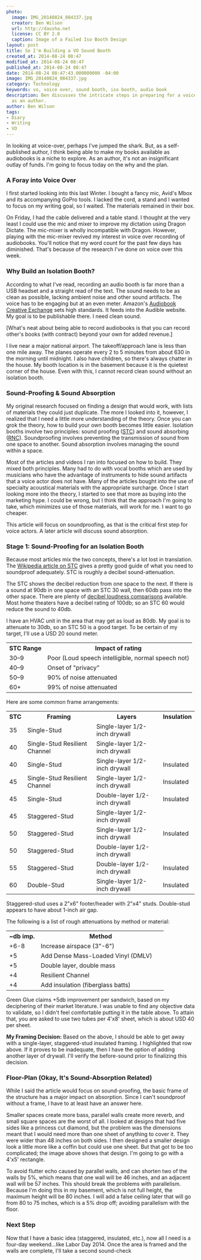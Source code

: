 ```yaml
---
photo:
  image: IMG_20140824_084337.jpg
  creator: Ben Wilson
  url: http://dausha.net
  license: CC BY 2.0
  caption: Image of a Failed Iso Booth Design
layout: post
title: So I'm Building a VO Sound Booth
created_at: 2014-08-24 08:47
modified_at: 2014-08-24 08:47
published_at: 2014-08-24 08:47
date: 2014-08-24 08:47:43.000000000 -04:00
image: IMG_20140824_084337.jpg
category: Technology
keywords: vo, voice over, sound booth, iso booth, audio book
description: Ben discusses the intricate steps in preparing for a voice-over career
  as an author.
author: Ben Wilson
tags:
- Diary
- Writing
- VO
---
```

In looking at voice-over, perhaps I've jumped the shark. But, as a self-published author, I think being able to make my books available as audiobooks is a niche to explore. As an author, it's not an insignificant outlay of funds. I'm going to focus today on the why and the plan.

<!-- more -->
### A Foray into Voice Over

I first started looking into this last Winter. I bought a fancy mic, Avid's Mbox and its accompanying GoPro tools. I lacked the cord, a stand and I wanted to focus on my writing goal, so I waited. The materials remained in their box.

On Friday, I had the cable delivered and a table stand. I thought at the very least I could use the mic and mixer to improve my dictation using Dragon Dictate. The mic-mixer is wholly incompatible with Dragon. However, playing with the mic-mixer revived my interest in voice over recording of audiobooks. You'll notice that my word count for the past few days has diminished. That's because of the research I've done on voice over this week.

### Why Build an Isolation Booth?

According to what I've read, recording an audio booth is far more than a USB headset and a straight read of the text. The sound needs to be as clean as possible, lacking ambient noise and other sound artifacts. The voice has to be engaging but at an even meter. Amazon's [Audiobook Creative Exchange](http://www.acx.com/) sets high standards. It feeds into the Audible website. My goal is to be publishable there. I need clean sound.

[What's neat about being able to record audiobooks is that you can record other's books (with contract) beyond your own for added revenue.]

I live near a major national airport. The takeoff/approach lane is less than one mile away. The planes operate every 2 to 5 minutes from about 630 in the morning until midnight. I also have children, so there's always chatter in the house. My booth location is in the basement because it is the quietest corner of the house. Even with this, I cannot record clean sound without an isolation booth.

### Sound-Proofing & Sound Absorption

My original research focused on finding a design that would work, with lists of materials they could just duplicate. The more I looked into it, however, I realized that I need a little more understanding of the theory. Once you can grok the theory, how to build your own booth becomes little easier. Isolation booths involve two principles: sound proofing ([STC](http://en.wikipedia.org/wiki/Sound_transmission_class)) and sound absorbing ([RNC](http://en.wikipedia.org/wiki/Noise_reduction_coefficient)). Soundproofing involves preventing the transmission of sound from one space to another. Sound absorption involves managing the sound within a space.

Most of the articles and videos I ran into focused on how to build. They mixed both principles. Many had to do with vocal booths which are used by musicians who have the advantage of instruments to hide sound artifacts that a voice actor does not have. Many of the articles bought into the use of specialty acoustical materials with the appropriate surcharge. Once I start looking more into the theory, I started to see that more as buying into the marketing hype. I could be wrong, but I think that the approach I'm going to take, which minimizes use of those materials, will work for me. I want to go cheaper. 

This article will focus on soundproofing, as that is the critical first step for voice actors. A later article will discuss sound absorption.

### Stage 1: Sound-Proofing for an Isolation Booth

Because most articles mix the two concepts, there's a lot lost in translation. The [Wikipedia article on STC](http://en.wikipedia.org/wiki/Sound_transmission_class) gives a pretty good guide of what you need to soundproof adequately. STC is roughly a decibel sound-attenuation.

The STC shows the decibel reduction from one space to the next. If there is a sound at 90db in one space with an STC 30 wall, then 60db pass into the other space. There are plenty of [decibel loudness comparisons](http://www.gcaudio.com/resources/howtos/loudness.html) available. Most home theaters have a decibel rating of 100db; so an STC 60 would reduce the sound to 40db.

I have an HVAC unit in the area that may get as loud as 80db. My goal is to attenuate to 30db, so an STC 50 is a good target. To be certain of my target, I'll use a USD 20 sound meter.

<table class='table'>
	<tr><th>STC Range</th><th>Impact of rating</th></tr>
	<tr><td>30&ndash;9</td><td>Poor (Loud speech intelligible, normal speech not)</td></tr>
	<tr><td>40&ndash;9</td><td>Onset of "privacy"</td></tr>
	<tr><td>50&ndash;9</td><td>90% of noise attenuated</td></tr>
	<tr><td>60+</td><td>99% of noise attenuated</td></tr>
</table>

Here are some common frame arrangements:

<table class='table'>
  <tr><th>STC</th><th>Framing</th><th>Layers</th><th>Insulation</th></tr>
  <tr><td>35</td><td>Single-Stud</td><td>Single-layer 1/2-inch drywall</td><td></td></tr>
  <tr><td>40</td><td>Single-Stud Resilient Channel</td><td>Single-layer 1/2-inch drywall</td><td></td></tr>
  <tr><td>40</td><td>Single-Stud</td><td>Single-layer 1/2-inch drywall</td><td>Insulated</td></tr>
  <tr><td>45</td><td>Single-Stud Resilient Channel</td><td>Single-layer 1/2-inch drywall</td><td>Insulated</td></tr>
  <tr><td>45</td><td>Single-Stud</td><td>Double-layer 1/2-inch drywall</td><td>Insulated</td></tr>
  <tr><td>45</td><td>Staggered-Stud</td><td>Single-layer 1/2-inch drywall</td><td></td></tr>
  <tr  class="success"><td>50</td><td>Staggered-Stud</td><td>Single-layer 1/2-inch drywall</td><td>Insulated</td></tr>
  <tr><td>50</td><td>Staggered-Stud</td><td>Double-layer 1/2-inch drywall</td><td></td></tr>
  <tr><td>55</td><td>Staggered-Stud</td><td>Double-layer 1/2-inch drywall</td><td>Insulated</td></tr>
  <tr><td>60</td><td>Double-Stud</td><td>Single-layer 1/2-inch drywall</td><td>Insulated</td></tr>
</table>

Staggered-stud uses a 2"x6" footer/header with 2"x4" studs. Double-stud appears to have about 1-inch air gap. 

The following is a list of rough attenuations by method or material:

<table class='table'>
	<tr><th width='20%'>~db imp.</th><th>Method</th></tr>
	<tr><td>+6-8</td><td>Increase airspace (3"-6")</td></tr>
	<tr><td>+5</td><td>Add Dense Mass-Loaded Vinyl (DMLV)</td></tr>
	<tr><td>+5</td><td>Double layer, double mass</td></tr>
	<tr><td>+4</td><td>Resilient Channel</td></tr>
	<tr><td>+4</td><td>Add insulation (fiberglass batts)</td></tr>
</table>

Green Glue claims +5db improvement per sandwich, based on my deciphering of their market literature. I was unable to find any objective data to validate, so I didn't feel comfortable putting it in the table above. To attain that, you are asked to use two tubes per 4'x8' sheet, which is about USD 40 per sheet.

**My Framing Decision:** Based on the above, I should be able to get away with a single-layer, staggered-stud insulated framing. I highlighted that row above. If it proves to be inadequate, then I have the option of adding another layer of drywall. I'll verify the before-sound prior to finalizing this decision.

### Floor-Plan (Okay, It's Sound-Absorption Related)

While I said the article would focus on sound-proofing, the basic frame of the structure has a major impact on absorption. Since I can't soundproof without a frame, I have to at least have an answer here.

Smaller spaces create more bass, parallel walls create more reverb, and small square spaces are the worst of all. I looked at designs that had five sides like a princess cut diamond, but the problem was the dimensions meant that I would need more than one sheet of anything to cover it. They were wider than 48 inches on both sides. I then designed a smaller design look a little more like a coffin but could use one sheet. But that got to be too complicated; the image above shows that design. I'm going to go with a 4'x5' rectangle.

To avoid flutter echo caused by parallel walls, and can shorten two of the walls by 5%, which means that one wall will be 46 inches, and an adjacent wall will be 57 inches. This should break the problems with parallelism. Because I'm doing this in my basement, which is not full height, the maximum height will be 80 inches. I will add a false ceiling later that will go from 80 to 75 inches, which is a 5% drop off; avoiding parallelism with the floor.

### Next Step

Now that I have a basic idea (staggered, insulated, etc.), now all I need is a four-day weekend...like Labor Day 2014. Once the area is framed and the walls are complete, I'll take a second sound-check
